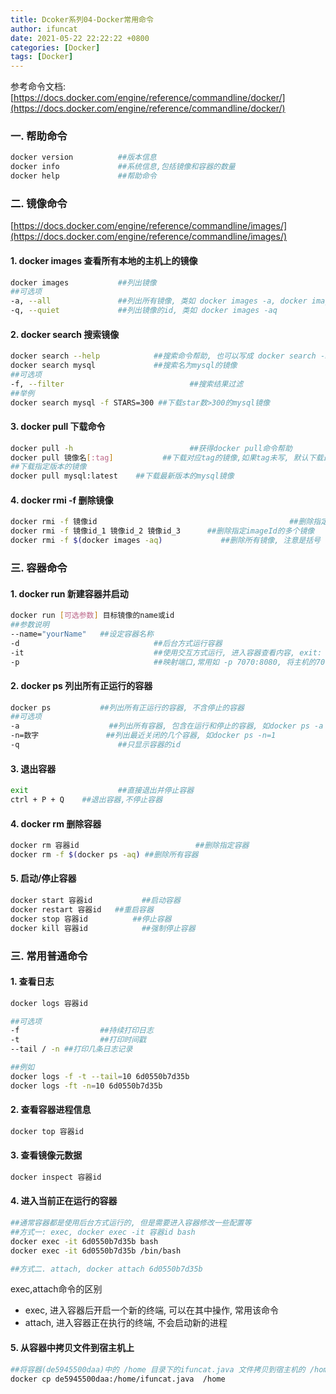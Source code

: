 ```yaml
---
title: Dcoker系列04-Docker常用命令
author: ifuncat
date: 2021-05-22 22:22:22 +0800
categories: [Docker]
tags: [Docker]
---
```


参考命令文档: [https://docs.docker.com/engine/reference/commandline/docker/](https://docs.docker.com/engine/reference/commandline/docker/)

### 一. 帮助命令
```bash
docker version			##版本信息
docker info    			##系统信息,包括镜像和容器的数量
docker help    			##帮助命令
```

### 二. 镜像命令

[https://docs.docker.com/engine/reference/commandline/images/](https://docs.docker.com/engine/reference/commandline/images/)

#### 1. docker images  查看所有本地的主机上的镜像
```bash
docker images			##列出镜像
##可选项
-a, --all 				##列出所有镜像, 类如 docker images -a, docker images --all
-q, --quiet				##列出镜像的id, 类如 docker images -aq
```

#### 2. docker search  搜索镜像
```bash
docker search --help			##搜索命令帮助, 也可以写成 docker search -h
docker search mysql				##搜索名为mysql的镜像
##可选项
-f, --filter							##搜索结果过滤
##举例
docker search mysql -f STARS=300 ##下载star数>300的mysql镜像
```

#### 3. docker pull 下载命令
```bash
docker pull -h							##获得docker pull命令帮助
docker pull 镜像名[:tag]			##下载对应tag的镜像,如果tag未写, 默认下载最新版本的镜像
##下载指定版本的镜像
docker pull mysql:latest    ##下载最新版本的mysql镜像    
```

#### 4. docker rmi -f 删除镜像
```bash
docker rmi -f 镜像id											 ##删除指定imageId的镜像
docker rmi -f 镜像id_1 镜像id_2 镜像id_3		##删除指定imageId的多个镜像
docker rmi -f $(docker images -aq)			   ##删除所有镜像, 注意是括号
```

### 三. 容器命令

#### 1. docker run 新建容器并启动
```bash
docker run [可选参数] 目标镜像的name或id
##参数说明
--name="yourName"	##设定容器名称
-d								##后台方式运行容器
-it								##使用交互方式运行, 进入容器查看内容, exit: 从容器中退出到宿主机
-p								##映射端口,常用如 -p 7070:8080, 将主机的7070端口映射为容器的8080端口	
```

#### 2. docker ps 列出所有正运行的容器
```bash
docker ps			##列出所有正运行的容器, 不含停止的容器
##可选项
-a					  ##列出所有容器, 包含在运行和停止的容器, 如docker ps -a
-n=数字				##列出最近关闭的几个容器, 如docker ps -n=1
-q						##只显示容器的id
```

#### 3. 退出容器
```bash
exit					##直接退出并停止容器
ctrl + P + Q 	##退出容器,不停止容器
```

#### 4. docker rm 删除容器
```bash
docker rm 容器id							##删除指定容器
docker rm -f $(docker ps -aq) ##删除所有容器
```

#### 5. 启动/停止容器
```bash
docker start 容器id			##启动容器
docker restart 容器id	  ##重启容器
docker stop 容器id		  ##停止容器
docker kill 容器id			##强制停止容器
```

### 三. 常用普通命令

#### 1. 查看日志
```bash
docker logs 容器id

##可选项
-f					##持续打印日志
-t					##打印时间戳
--tail / -n ##打印几条日志记录

##例如
docker logs -f -t --tail=10 6d0550b7d35b
docker logs -ft -n=10 6d0550b7d35b
```

#### 2. 查看容器进程信息
```bash
docker top 容器id
```

#### 3. 查看镜像元数据
```bash
docker inspect 容器id
```

#### 4. 进入当前正在运行的容器
```bash
##通常容器都是使用后台方式运行的, 但是需要进入容器修改一些配置等
##方式一: exec, docker exec -it 容器id bash
docker exec -it 6d0550b7d35b bash
docker exec -it 6d0550b7d35b /bin/bash

##方式二. attach, docker attach 6d0550b7d35b
```
exec,attach命令的区别

- exec, 进入容器后开启一个新的终端, 可以在其中操作, 常用该命令
- attach, 进入容器正在执行的终端, 不会启动新的进程

#### 5. 从容器中拷贝文件到宿主机上
```bash
##将容器(de5945500daa)中的 /home 目录下的ifuncat.java 文件拷贝到宿主机的 /home 目录下
docker cp de5945500daa:/home/ifuncat.java  /home
```
